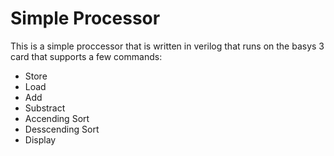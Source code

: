 # Simple Processor

This is a simple proccessor that is written in verilog that runs on the basys 3 card that supports a few commands:
  - Store
  - Load
  - Add
  - Substract
  - Accending Sort
  - Desscending Sort
  - Display

